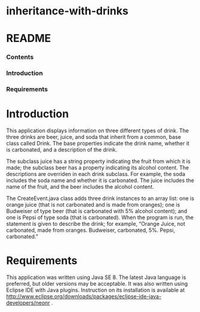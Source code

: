 # inheritance-with-drinks
# README 

### Contents 
### Introduction 
### Requirements 


# Introduction
This application displays information on three different types of drink. The three drinks are beer, juice, and soda that inherit from a common, base class called Drink. The base properties indicate the drink name, whether it is carbonated, and a description of the drink. 

The subclass juice has a string property indicating the fruit from which it is made; the subclass beer has a property indicating its alcohol content. The descriptions are overriden in each drink subclass. For example, the soda includes the soda name and whether it is carbonated. The juice includes the name of the fruit, and the beer includes the alcohol content.

The CreateEvent.java class adds three drink instances to an array list: one is orange juice (that is not carbonated and is made from oranges); one is Budweiser of type beer (that is carbonated with 5% alcohol content); and one is Pepsi of type soda (that is carbonated). When the program is run, the statement is given to describe the drink; for example, “Orange Juice, not carbonated, made from oranges. Budweiser, carbonated, 5%. Pepsi, carbonated.”

# Requirements
This application was written using Java SE 8. The latest Java language is preferred, but older versions may be acceptable. 
It was also written using Eclipse IDE with Java plugins. 
Instruction on its installation is available at http://www.eclipse.org/downloads/packages/eclipse-ide-java-developers/neonr . 


